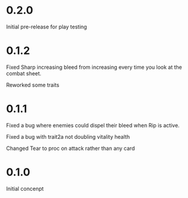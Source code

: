 # 0.2.0

Initial pre-release for play testing

# 0.1.2

Fixed Sharp increasing bleed from increasing every time you look at the combat sheet.

Reworked some traits

# 0.1.1

Fixed a bug where enemies could dispel their bleed when Rip is active.

Fixed a bug with trait2a not doubling vitality health

Changed Tear to proc on attack rather than any card

# 0.1.0

Initial concenpt